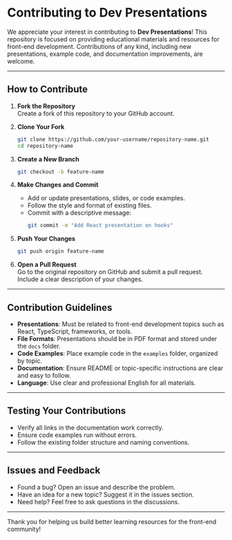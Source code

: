 # Contributing to Dev Presentations

We appreciate your interest in contributing to **Dev Presentations**! This repository is focused on providing educational materials and resources for front-end development. Contributions of any kind, including new presentations, example code, and documentation improvements, are welcome.

---

## How to Contribute

1. **Fork the Repository**  
   Create a fork of this repository to your GitHub account.

2. **Clone Your Fork**  
   ```bash
   git clone https://github.com/your-username/repository-name.git
   cd repository-name
   ```

3. **Create a New Branch**  
   ```bash
   git checkout -b feature-name
   ```

4. **Make Changes and Commit**  
   - Add or update presentations, slides, or code examples.
   - Follow the style and format of existing files.
   - Commit with a descriptive message:
     ```bash
     git commit -m "Add React presentation on hooks"
     ```

5. **Push Your Changes**  
   ```bash
   git push origin feature-name
   ```

6. **Open a Pull Request**  
   Go to the original repository on GitHub and submit a pull request. Include a clear description of your changes.

---

## Contribution Guidelines

- **Presentations**: Must be related to front-end development topics such as React, TypeScript, frameworks, or tools.
- **File Formats**: Presentations should be in PDF format and stored under the `docs` folder.
- **Code Examples**: Place example code in the `examples` folder, organized by topic.
- **Documentation**: Ensure README or topic-specific instructions are clear and easy to follow.
- **Language**: Use clear and professional English for all materials.

---

## Testing Your Contributions
- Verify all links in the documentation work correctly.
- Ensure code examples run without errors.
- Follow the existing folder structure and naming conventions.

---

## Issues and Feedback
- Found a bug? Open an issue and describe the problem.
- Have an idea for a new topic? Suggest it in the issues section.
- Need help? Feel free to ask questions in the discussions.

---

Thank you for helping us build better learning resources for the front-end community!
